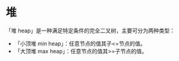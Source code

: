 # 堆
「堆 heap」是一种满足特定条件的完全二叉树，主要可分为两种类型：
- 「小顶堆 min heap」：任意节点的值其子<=节点的值。
- 「大顶堆 max heap」：任意节点的值其>=子节点的值。